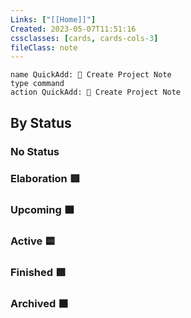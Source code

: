 ```yaml
---
Links: ["[[Home]]"]
Created: 2023-05-07T11:51:16
cssclasses: [cards, cards-cols-3]
fileClass: note
---
```


```button
name QuickAdd: 🚧 Create Project Note
type command
action QuickAdd: 🚧 Create Project Note
```

## By Status
### No Status
<!-- Deprecated query: #project tag being removed. Replace with field:: type = "project"
```dataview
table list("🎯 " + Description, "💡 " + Why) as "Details", Deadline, Goal, Area
FROM #project AND !"Hidden"
WHERE !Status
SORT Deadline asc
``` -->
### Elaboration 🟥
<!-- Deprecated query: #project tag being removed. Replace with field:: type = "project"
```dataview
table list("🎯 " + Description, "💡 " + Why) as "Details", Deadline, Goal, Area
FROM #project AND !"Hidden"
WHERE contains(Status, "🟥")
SORT Deadline asc
``` -->
### Upcoming 🟧
<!-- Deprecated query: #project tag being removed. Replace with field:: type = "project"
```dataview
table list("🎯 " + Description, "💡 " + Why) as "Details", Deadline, Goal, Area
FROM #project AND !"Hidden"
WHERE contains(Status, "🟧")
SORT Deadline asc
``` -->
### Active 🟨
<!-- Deprecated query: #project tag being removed. Replace with field:: type = "project"
```dataview
table list("🎯 " + Description, "💡 " + Why) as "Details", Deadline, Goal, Area
FROM #project AND !"Hidden"
WHERE contains(Status, "🟨")
SORT Deadline asc
``` -->
### Finished 🟩
<!-- Deprecated query: #project tag being removed. Replace with field:: type = "project"
```dataview
table list("🎯 " + Description, "💡 " + Why) as "Details", Deadline, Goal, Area
FROM #project AND !"Hidden"
WHERE contains(Status, "🟩")
SORT Deadline asc
``` -->
### Archived ⬛
<!-- Deprecated query: #project tag being removed. Replace with field:: type = "project"
```dataview
table list("🎯 " + Description, "💡 " + Why) as "Details", Deadline, Goal, Area
FROM #project AND !"Hidden"
WHERE contains(Status, "⬛️")
SORT file.name asc
``` -->

